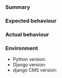 <!-- Important!

Only use this form if you suspect that you have discovered an issue in django CMS.

Do not use this form for reporting security issues - please use security@django-cms.org for those.

For help with django CMS, please use our users' email list: https://groups.google.com/forum/#!forum/django-cms.

For feature requests, please use our developers' email list: https://groups.google.com/forum/#!forum/django-cms-developers.

-->

### Summary

<!-- If this is a security issue stop right here and email security@django-cms.org instead -->


### Expected behaviour



### Actual behaviour



### Environment

* Python version:
* Django version:
* django CMS version:
